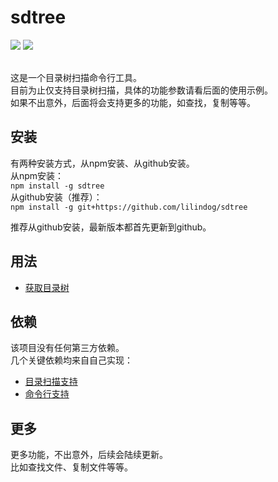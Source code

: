 # sdtree

<img src="https://img.shields.io/badge/platform-linux%20mac%20windows-green"/>
<img src="https://img.shields.io/badge/version-2.1.0-green"/>
<br><br>

这是一个目录树扫描命令行工具。   
目前为止仅支持目录树扫描，具体的功能参数请看后面的使用示例。   
如果不出意外，后面将会支持更多的功能，如查找，复制等等。 

## 安装
有两种安装方式，从npm安装、从github安装。   
从npm安装：    
```npm install -g sdtree```   
从github安装（推荐）：   
```npm install -g git+https://github.com/lilindog/sdtree```

推荐从github安装，最新版本都首先更新到github。

## 用法
* [获取目录树](./doc/default.md)

## 依赖
该项目没有任何第三方依赖。   
几个关键依赖均来自自己实现：   
* [目录扫描支持](https://github.com/lilindog/filehelper)   
* [命令行支持](https://github.com/lilindog/cmdhelper)

## 更多
更多功能，不出意外，后续会陆续更新。   
比如查找文件、复制文件等等。

